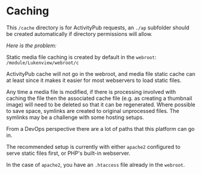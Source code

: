 Caching
=======

This `/cache` directory is for ActivityPub requests, an `./ap` subfolder should be created automatically if directory permissions will allow.

*Here is the problem:*

Static media file caching is created by default in the `webroot`: `/module/Lukenview/webroot/c`

ActivityPub cache will not go in the webroot, and media file static cache can at least since it makes it easier for most webservers to load static files.

Any time a media file is modified, if there is processing involved with caching the file then the associated cache file (e.g. as creating a thumbnail image) will need to be deleted so that it can be regenerated. Where possible to save space, symlinks are created to original unprocessed files. The symlinks may be a challenge with some hosting setups.


From a DevOps perspective there are a lot of paths that this platform can go in.

The recommended setup is currently with either `apache2` configured to serve static files first, or PHP's built-in webserver.

In the case of `apache2`, you have an `.htaccess` file already in the `webroot`.
